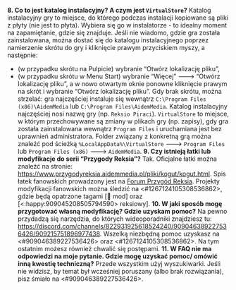 **8. Co to jest katalog instalacyjny? A czym jest `VirtualStore`?** Katalog instalacyjny gry to miejsce, do którego podczas instalacji kopiowane są pliki z płyty (nie jest to płyta). Wybiera się go w instalatorze - to idealny moment na zapamiętanie, gdzie się znajduje.
Jeśli nie wiadomo, gdzie gra została zainstalowana, można dostać się do katalogu instalacyjnego poprzez namierzenie skrótu do gry i kliknięcie prawym przyciskiem myszy, a następnie:
- (w przypadku skrótu na Pulpicie) wybranie “Otwórz lokalizację pliku”,
- (w przypadku skrótu w Menu Start) wybranie “Więcej” 🡒 “Otwórz lokalizację pliku”, a w nowo otwartym oknie ponowne kliknięcie prawym na skrót i wybranie “Otwórz lokalizację pliku”.
Gdy brak skrótu, można strzelać: gra najczęściej instaluje się wewnątrz `C:\Program Files (x86)\AidemMedia` lub `C:\Program Files\AidemMedia`. Katalog instalacyjny najczęściej nosi nazwę gry (np. `Reksio Piraci`).
`VirtualStore` to miejsce, w którym przechowywane są zmiany w plikach gry (np. zapisy), gdy gra została zainstalowana wewnątrz `Program Files` i uruchamiana jest bez uprawnień administratora. Folder związany z konkretną grą można znaleźć pod ścieżką `%LocalAppData%\VirtualStore` 🡒 `Program Files` lub `Program Files (x86)` 🡒 `AidemMedia`.
**9. Czy istnieją łatki lub modyfikacje do serii “Przygody Reksia”?** Tak. Oficjalne łatki można znaleźć na stronie: https://www.przygodyreksia.aidemmedia.pl/pliki/kogut/kogut.html.
Spis łatek fanowskich prowadzony jest na [Forum Przygód Reksia](https://www.przygodyreksia.aidemmedia.pl/pliki/kretes/forum/reksioforum/viewtopic.php?f=431&t=11297).
Projekty modyfikacji fanowskich można śledzić na ⁠<#1267124105308536862>, gdzie będą opatrzone tagami [:wrench: mod] oraz [<:happy:909045208505794590> reksiowy].
**10. W jaki sposób mogę przygotować własną modyfikację? Gdzie uzyskam pomoc?** Na pewno przydadzą się narzędzia, do których wideoporadniki znajdziesz tu: https://discord.com/channels/822931925618524240/909046389227536426/909215751896977438. Wszelką niezbędną pomoc uzyskasz na <#909046389227536426> oraz <#1267124105308536862>. Na tym ostatnim możesz również chwalić się postępami.
**11. W FAQ nie ma odpowiedzi na moje pytanie. Gdzie mogę uzyskać pomoc/ omówić inną kwestię techniczną?** Przede wszystkim użyj wyszukiwarki. Jeśli nie widzisz, by temat był wcześniej poruszany (albo brak rozwiązania), pisz śmiało na <#909046389227536426>.
